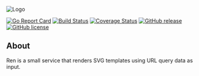 ![Logo](http://svg.wiersma.co.za/github/project?lang=go&title=ren&tag=svg%20template%20renderer)

[![Go Report Card](https://goreportcard.com/badge/github.com/nrwiersma/ren)](https://goreportcard.com/report/github.com/nrwiersma/ren)
[![Build Status](https://github.com/nrwiersma/ren/actions/workflows/test.yml/badge.svg)](https://github.com/nrwiersma/ren/actions)
[![Coverage Status](https://coveralls.io/repos/github/nrwiersma/ren/badge.svg?branch=master)](https://coveralls.io/github/nrwiersma/ren?branch=master)
[![GitHub release](https://img.shields.io/github/release/nrwiersma/ren.svg)](https://github.com/nrwiersma/ren/releases)
[![GitHub license](https://img.shields.io/badge/license-MIT-blue.svg)](https://raw.githubusercontent.com/nrwiersma/ren/master/LICENSE)

## About

Ren is a small service that renders SVG templates using URL query data as input. 
